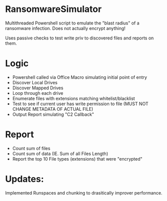 # RansomwareSimulator
Multithreaded Powershell script to emulate the "blast radius" of a ransomware infection. Does not actually encrypt anything!

Uses passive checks to test write priv to discovered files and reports on them.


# Logic
- Powershell called via Office Macro simulating initial point of entry
- Discover Local Drives
- Discover Mapped Drives
- Loop through each drive
- Enumerate files with extensions matching whitelist/blacklist
- Test to see if current user has write permission to file (MUST NOT CHANGE METADATA OF ACTUAL FILE)
- Output Report simulating "C2 Callback"

# Report
- Count sum of files
- Count sum of data (IE. Sum of all Files Length)
- Report the top 10 File types (extensions) that were "encrypted"


# Updates:

Implemented Runspaces and chunking to drasitically improver performance.
